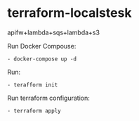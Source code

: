 # terraform-localstesk
apifw+lambda+sqs+lambda+s3


Run Docker Compouse:

    - docker-compose up -d 
    
Run: 

    - terafform init

Run terraform configuration:

    - terraform apply
    
    
